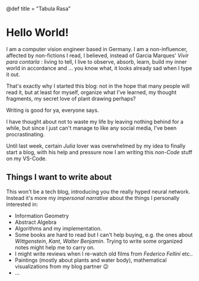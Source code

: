 @def title = "Tabula Rasa"

# Hello World!

I am a computer vision engineer based in Germany. I am a non-influencer, affected by non-fictions I read, I believed, instead of Garcia Marques' _Vivir para contarla_ : living to tell, I live to observe, absorb, learn, build my inner world in accordance and ... you know what, it looks already sad when I type it out. 

That's exactly why I started this blog: not in the hope that many people will read it, but at least for myself, organize what I've learned, my thought fragments, my secret love of plant drawing perhaps? 

Writing is good for ya, everyone says.

I have thought about not to waste my life by leaving nothing behind for a while, but since I just can't manage to like any social media, I've been procrastinating. 

Until last week, certain _Julia_ lover was overwhelmed by my idea to finally start a blog, with his help and pressure now I am writing this _non-Code_ stuff on my VS-Code. 

## Things I want to write about

This won't be a tech blog, introducing you the really hyped neural network. Instead it's more my *impersonal narrative* about the things I personally interested in:

* Information Geometry
* Abstract Algebra 
* Algorithms and my implementation. 
* Some books are hard to read but I can't help buying, e.g. the ones about _Wittgenstein_, _Kant_, _Walter Benjamin_. Trying to write some organized notes might help me to carry on.
* I might write reviews when I re-watch old films from _Federico Fellini_ etc..
* Paintings (mostly about plants and water body), mathematical visualizations from my blog partner :wink:
* ...
